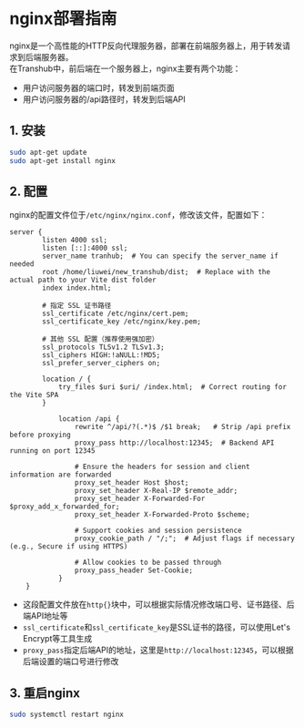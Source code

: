 # nginx部署指南
nginx是一个高性能的HTTP反向代理服务器，部署在前端服务器上，用于转发请求到后端服务器。  
在Transhub中，前后端在一个服务器上，nginx主要有两个功能：  
- 用户访问服务器的端口时，转发到前端页面
- 用户访问服务器的/api路径时，转发到后端API

## 1. 安装
```bash
sudo apt-get update
sudo apt-get install nginx
```

## 2. 配置
nginx的配置文件位于`/etc/nginx/nginx.conf`，修改该文件，配置如下：
```nginx
server {
        listen 4000 ssl;
        listen [::]:4000 ssl;
        server_name tranhub;  # You can specify the server_name if needed
        root /home/liuwei/new_transhub/dist;  # Replace with the actual path to your Vite dist folder
        index index.html;

        # 指定 SSL 证书路径
        ssl_certificate /etc/nginx/cert.pem;
        ssl_certificate_key /etc/nginx/key.pem;

        # 其他 SSL 配置（推荐使用强加密）
        ssl_protocols TLSv1.2 TLSv1.3;
        ssl_ciphers HIGH:!aNULL:!MD5;
        ssl_prefer_server_ciphers on;

        location / {
            try_files $uri $uri/ /index.html;  # Correct routing for the Vite SPA
        }

            location /api {
                rewrite ^/api/?(.*)$ /$1 break;   # Strip /api prefix before proxying
                proxy_pass http://localhost:12345;  # Backend API running on port 12345

                # Ensure the headers for session and client information are forwarded
                proxy_set_header Host $host;
                proxy_set_header X-Real-IP $remote_addr;
                proxy_set_header X-Forwarded-For $proxy_add_x_forwarded_for;
                proxy_set_header X-Forwarded-Proto $scheme;

                # Support cookies and session persistence
                proxy_cookie_path / "/;";  # Adjust flags if necessary (e.g., Secure if using HTTPS)

                # Allow cookies to be passed through
                proxy_pass_header Set-Cookie;
            }
	}
```
- 这段配置文件放在`http{}`块中，可以根据实际情况修改端口号、证书路径、后端API地址等
- `ssl_certificate`和`ssl_certificate_key`是SSL证书的路径，可以使用Let's Encrypt等工具生成
- `proxy_pass`指定后端API的地址，这里是`http://localhost:12345`，可以根据后端设置的端口号进行修改
## 3. 重启nginx
```bash
sudo systemctl restart nginx
```
